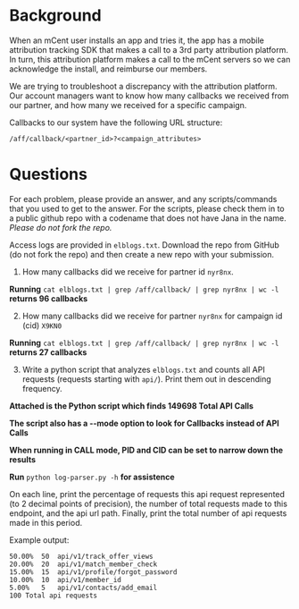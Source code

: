 Background
===

When an mCent user installs an app and tries it, the app has a mobile
attribution tracking SDK that makes a call to a 3rd party attribution
platform.  In turn, this attribution platform makes a call to the mCent
servers so we can acknowledge the install, and reimburse our members.

We are trying to troubleshoot a discrepancy with the attribution
platform. Our account managers want to know how many callbacks we
received from our partner, and how many we received for a specific
campaign.

Callbacks to our system have the following URL structure:

`/aff/callback/<partner_id>?<campaign_attributes>`

Questions
===

For each problem, please provide an answer, and any scripts/commands
that you used to get to the answer.  For the scripts, please check them
in to a public github repo with a codename that does not have
Jana in the name. *Please do not fork the repo.*

Access logs are provided in `elblogs.txt`. Download the repo from
GitHub (do not fork the repo) and then create a new repo with your
submission.

1) How many callbacks did we receive for partner id `nyr8nx`.

**Running** `cat elblogs.txt | grep /aff/callback/ | grep nyr8nx | wc -l` **returns 96 callbacks**

2) How many callbacks did we receive for partner `nyr8nx` for campaign id
(cid) `X9KN0`

**Running** `cat elblogs.txt | grep /aff/callback/ | grep nyr8nx | wc -l` **returns 27 callbacks**

3) Write a python script that analyzes `elblogs.txt` and counts all
API requests (requests starting with `api/`).  Print them out in
descending frequency.

**Attached is the Python script which finds 149698 Total API Calls**

**The script also has a --mode option to look for Callbacks instead of API Calls**

**When running in CALL mode, PID and CID can be set to narrow down the results**

**Run** `python log-parser.py -h` **for assistence**

On each line, print the percentage of requests this api request represented
(to 2 decimal points of precision), the number of total requests made to this
endpoint, and the api url path.  Finally, print the total number of api
requests made in this period.

Example output:

```
50.00%  50  api/v1/track_offer_views
20.00%  20  api/v1/match_member_check
15.00%  15  api/v1/profile/forgot_password
10.00%  10  api/v1/member_id
5.00%   5   api/v1/contacts/add_email
100 Total api requests
```
